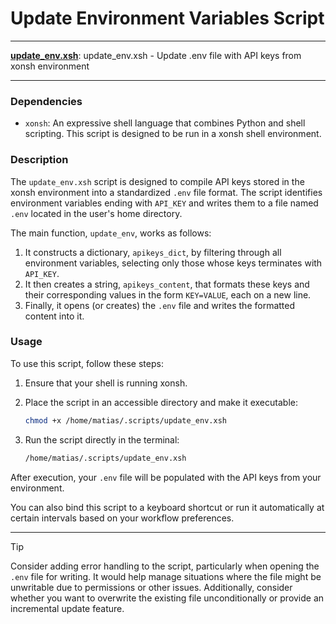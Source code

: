 # Update Environment Variables Script

---

**[update_env.xsh](update_env.xsh)**: update_env.xsh - Update .env file with API keys from xonsh environment

---

### Dependencies

- `xonsh`: An expressive shell language that combines Python and shell scripting. This script is designed to be run in a xonsh shell environment.

### Description

The `update_env.xsh` script is designed to compile API keys stored in the xonsh environment into a standardized `.env` file format. The script identifies environment variables ending with `API_KEY` and writes them to a file named `.env` located in the user's home directory. 

The main function, `update_env`, works as follows:
1. It constructs a dictionary, `apikeys_dict`, by filtering through all environment variables, selecting only those whose keys terminates with `API_KEY`.
2. It then creates a string, `apikeys_content`, that formats these keys and their corresponding values in the form `KEY=VALUE`, each on a new line.
3. Finally, it opens (or creates) the `.env` file and writes the formatted content into it.

### Usage

To use this script, follow these steps:

1. Ensure that your shell is running xonsh.
2. Place the script in an accessible directory and make it executable:

   ```bash
   chmod +x /home/matias/.scripts/update_env.xsh
   ```

3. Run the script directly in the terminal:

   ```bash
   /home/matias/.scripts/update_env.xsh
   ```

After execution, your `.env` file will be populated with the API keys from your environment.

You can also bind this script to a keyboard shortcut or run it automatically at certain intervals based on your workflow preferences.

---

> [!TIP]  
> Consider adding error handling to the script, particularly when opening the `.env` file for writing. It would help manage situations where the file might be unwritable due to permissions or other issues. Additionally, consider whether you want to overwrite the existing file unconditionally or provide an incremental update feature.
